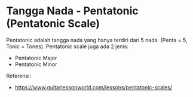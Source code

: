 # Tangga Nada - Pentatonic (Pentatonic Scale)

Pentatonic adalah tangga nada yang hanya terdiri dari 5 nada. (Penta = 5, Tonic = Tones).
Pentatonic scale juga ada 2 jenis:
- Pentatonic Major
- Pentatonic Minor


Referensi: 
- https://www.guitarlessonworld.com/lessons/pentatonic-scales/
